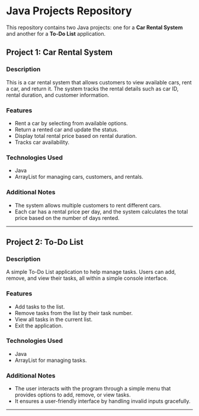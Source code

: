 # Java Projects Repository

This repository contains two Java projects: one for a **Car Rental System** and another for a **To-Do List** application.

## Project 1: Car Rental System

### Description
This is a car rental system that allows customers to view available cars, rent a car, and return it. The system tracks the rental details such as car ID, rental duration, and customer information.

### Features
- Rent a car by selecting from available options.
- Return a rented car and update the status.
- Display total rental price based on rental duration.
- Tracks car availability.

### Technologies Used
- Java 
- ArrayList for managing cars, customers, and rentals.

### Additional Notes
- The system allows multiple customers to rent different cars.
- Each car has a rental price per day, and the system calculates the total price based on the number of days rented.

---

## Project 2: To-Do List

### Description
A simple To-Do List application to help manage tasks. Users can add, remove, and view their tasks, all within a simple console interface.

### Features
- Add tasks to the list.
- Remove tasks from the list by their task number.
- View all tasks in the current list.
- Exit the application.

### Technologies Used
- Java
- ArrayList for managing tasks.

### Additional Notes
- The user interacts with the program through a simple menu that provides options to add, remove, or view tasks.
- It ensures a user-friendly interface by handling invalid inputs gracefully.

---
